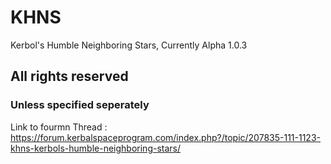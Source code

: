 # KHNS
Kerbol's Humble Neighboring Stars, 
Currently Alpha 1.0.3
## All rights reserved
### Unless specified seperately

Link to fourmn Thread : https://forum.kerbalspaceprogram.com/index.php?/topic/207835-111-1123-khns-kerbols-humble-neighboring-stars/
